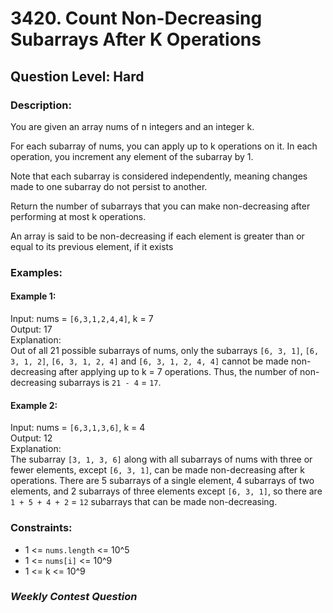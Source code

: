 # 3420. Count Non-Decreasing Subarrays After K Operations
## Question Level: Hard
### Description:
You are given an array nums of n integers and an integer k.

For each subarray of nums, you can apply up to k operations on it. In each operation, you increment any element of the subarray by 1.

Note that each subarray is considered independently, meaning changes made to one subarray do not persist to another.

Return the number of subarrays that you can make non-decreasing ​​​​​after performing at most k operations.

An array is said to be non-decreasing if each element is greater than or equal to its previous element, if it exists

### Examples:
#### Example 1:
Input: nums = `[6,3,1,2,4,4]`, k = 7<br>
Output: 17<br>
Explanation:<br>
Out of all 21 possible subarrays of nums, only the subarrays `[6, 3, 1]`, `[6, 3, 1, 2]`, `[6, 3, 1, 2, 4]` and `[6, 3, 1, 2, 4, 4]` cannot be made non-decreasing after applying up to k = 7 operations. Thus, the number of non-decreasing subarrays is `21 - 4` = `17`.

#### Example 2:
Input: nums = `[6,3,1,3,6]`, k = 4<br>
Output: 12<br>
Explanation:<br>
The subarray `[3, 1, 3, 6]` along with all subarrays of nums with three or fewer elements, except `[6, 3, 1]`, can be made non-decreasing after k operations. There are 5 subarrays of a single element, 4 subarrays of two elements, and 2 subarrays of three elements except `[6, 3, 1]`, so there are `1 + 5 + 4 + 2` = `12` subarrays that can be made non-decreasing.

### Constraints:

- 1 <= `nums.length` <= 10^5
- 1 <= `nums[i]` <= 10^9
- 1 <= k <= 10^9


### <i>Weekly Contest Question</i>